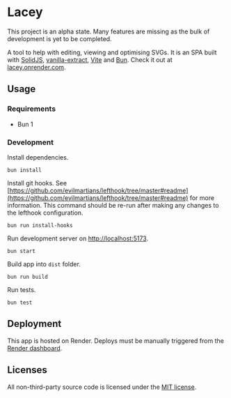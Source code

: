 # Lacey

This project is an alpha state. Many features are missing as the bulk of development is yet to be completed.

A tool to help with editing, viewing and optimising SVGs. It is an SPA built with [SolidJS](https://www.solidjs.com), [vanilla-extract](https://vanilla-extract.style), [Vite](https://vitejs.dev) and [Bun](https://bun.sh). Check it out at [lacey.onrender.com](https://lacey.onrender.com).

## Usage

### Requirements

- Bun 1

### Development

Install dependencies.

```shell
bun install
```

Install git hooks. See [https://github.com/evilmartians/lefthook/tree/master#readme](https://github.com/evilmartians/lefthook/tree/master#readme) for more information. This command should be re-run after making any changes to the lefthook configuration.

```shell
bun run install-hooks
```

Run development server on [http://localhost:5173](http://localhost:5173).

```shell
bun start
```

Build app into `dist` folder.

```shell
bun run build
```

Run tests.

```shell
bun test
```

## Deployment

This app is hosted on Render. Deploys must be manually triggered from the [Render dashboard](https://dashboard.render.com).

## Licenses

All non-third-party source code is licensed under the [MIT license](http://opensource.org/licenses/mit-license.php).
